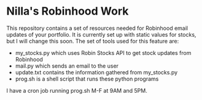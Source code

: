 # Nilla's Robinhood Work

This repository contains a set of resources needed for Robinhood email updates of your portfolio.
It is currently set up with static values for stocks, but I will change this soon. The set of tools 
used for this feature are:
  - my_stocks.py which uses Robin Stocks API to get stock updates from Robinhood
  - mail.py which sends an email to the user
  - update.txt contains the information gathered from my_stocks.py
  - prog.sh is a shell script that runs these python programs
  
I have a cron job running prog.sh M-F at 9AM and 5PM. 

